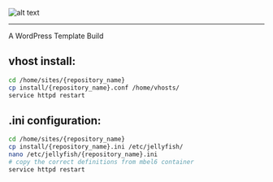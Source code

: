 ![alt text](https://media.licdn.com/mpr/mpr/shrink_200_200/AAEAAQAAAAAAAAjKAAAAJDNiZWU0MTY1LTdkM2EtNGU0OC1iMzBjLTk3MWZjMzUzNGJiOQ.png "A WordPress Template Build")
***
A WordPress Template Build


## vhost install:
```bash
cd /home/sites/{repository_name}
cp install/{repository_name}.conf /home/vhosts/
service httpd restart
```

## .ini configuration:
```bash
cd /home/sites/{repository_name}
cp install/{repository_name}.ini /etc/jellyfish/
nano /etc/jellyfish/{repository_name}.ini
# copy the correct definitions from mbel6 container
service httpd restart
```
